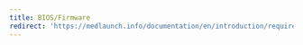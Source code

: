 ```yaml
---
title: BIOS/Firmware
redirect: 'https://medlaunch.info/documentation/en/introduction/requirements#system-firmware'
---
```


